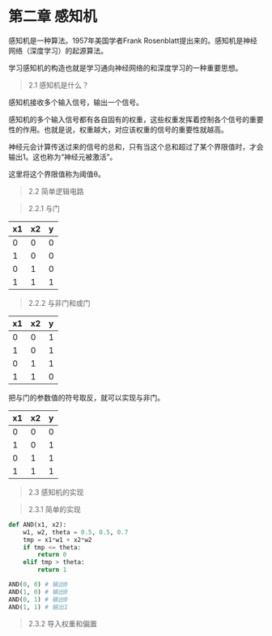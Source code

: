 # 第二章 感知机

感知机是一种算法。1957年美国学者Frank Rosenblatt提出来的。感知机是神经网络（深度学习）的起源算法。

学习感知机的构造也就是学习通向神经网络的和深度学习的一种重要思想。


> 2.1 感知机是什么？

感知机接收多个输入信号，输出一个信号。

感知机的多个输入信号都有各自固有的权重，这些权重发挥着控制各个信号的重要性的作用。也就是说，权重越大，对应该权重的信号的重要性就越高。

神经元会计算传送过来的信号的总和，只有当这个总和超过了某个界限值时，才会输出1。这也称为“神经元被激活”。

这里将这个界限值称为阈值θ。

> 2.2 简单逻辑电路
 
> 2.2.1 与门

x1 | x2 | y
---|---|---
 0 | 0 | 0
 1 | 0 | 0
 0 | 1 | 0
 1 | 1 | 1

> 2.2.2 与非门和或门

x1 | x2 | y
---|---|---
 0 | 0 | 1
 1 | 0 | 1
 0 | 1 | 1
 1 | 1 | 0

把与门的参数值的符号取反，就可以实现与非门。

x1 | x2 | y
---|---|---
 0 | 0 | 0
 1 | 0 | 1
 0 | 1 | 1
 1 | 1 | 1


> 2.3 感知机的实现

> 2.3.1 简单的实现

``` python
def AND(x1, x2):
    w1, w2, theta = 0.5, 0.5, 0.7
    tmp = x1*w1 + x2*w2
    if tmp <= theta:
        return 0
    elif tmp > theta:
        return 1
```
``` python
AND(0, 0) # 输出0
AND(1, 0) # 输出0
AND(0, 1) # 输出0
AND(1, 1) # 输出1
```

> 2.3.2 导入权重和偏置






